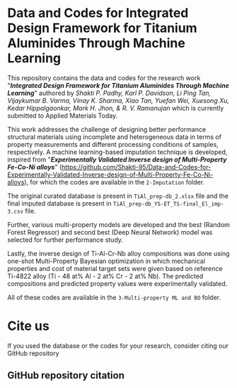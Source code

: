 # Data and Codes for Integrated Design Framework for Titanium Aluminides Through Machine Learning

This repository contains the data and codes for the research work "_**Integrated Design Framework for Titanium Aluminides Through Machine Learning**_" authored by _Shakti P. Padhy, Karl P. Davidson, Li Ping Tan, Vijaykumar B. Varma, Vinay K. Sharma, Xiao Tan, Yuefan Wei, Xuesong Xu, Kedar Hippalgaonkar, Mark H. Jhon, & R. V. Ramanujan_ which is currently submitted to Applied Materials Today.

This work addresses the challenge of designing better performance structural materials using incomplete and heterogeneous data in terms of property measurements and different processing conditions of samples, respectively. A machine learning-based imputation technique is developed, inspired from "_**Experimentally Validated Inverse design of Multi-Property Fe-Co-Ni alloys**_" (https://github.com/Shakti-95/Data-and-Codes-for-Experimentally-Validated-Inverse-design-of-Multi-Property-Fe-Co-Ni-alloys), for which the codes are available in the ``2-Imputation`` folder.

The original curated database is present in ``TiAl_prep-db_2.xlsx`` file and the final imputed database is present in ``TiAl_prep-db_YS-ET_TS-final_El_imp-3.csv`` file.

Further, various multi-property models are developed and the best (Random Forest Regressor) and second best (Deep Neural Network) model was selected for further performance study.

Lastly, the inverse design of Ti-Al-Cr-Nb alloy compositions was done using one-shot Multi-Property Bayesian optimization in which mechanical properties and cost of material target sets were given based on reference Ti-4822 alloy (Ti - 48 at% Al - 2 at% Cr - 2 at% Nb). The predicted compositions and predicted property values were experimentally validated.

All of these codes are available in the ``3-Multi-property ML and BO`` folder.

# Cite us
If you used the database or the codes for your research, consider citing our GitHub repository

## GitHub repository citation
```
```

